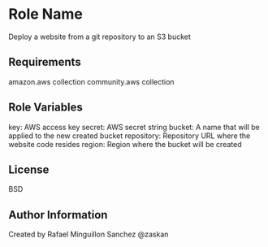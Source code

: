 Role Name
=========

Deploy a website from a git repository to an S3 bucket

Requirements
------------

amazon.aws collection
community.aws collection

Role Variables
--------------

key: AWS access key
secret: AWS secret string
bucket: A name that will be applied to the new created bucket
repository: Repository URL where the website code resides
region: Region where the bucket will be created

License
-------

BSD

Author Information
------------------

Created by Rafael Minguillon Sanchez @zaskan

